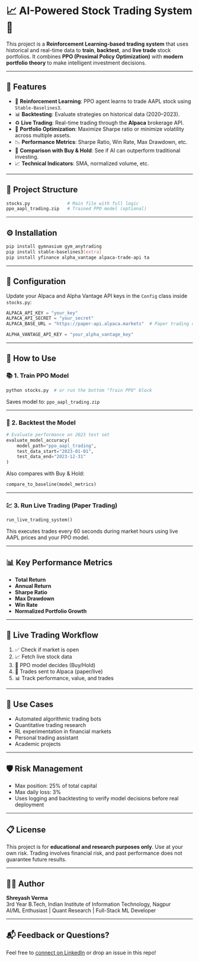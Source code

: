 # 📈 AI-Powered Stock Trading System 🚀

This project is a **Reinforcement Learning-based trading system** that uses historical and real-time data to **train**, **backtest**, and **live trade** stock portfolios. It combines **PPO (Proximal Policy Optimization)** with **modern portfolio theory** to make intelligent investment decisions.

---

## 📆 Features

- 🤖 **Reinforcement Learning**: PPO agent learns to trade AAPL stock using `Stable-Baselines3`.
- 📊 **Backtesting**: Evaluate strategies on historical data (2020–2023).
- ♻️ **Live Trading**: Real-time trading through the **Alpaca** brokerage API.
- 💼 **Portfolio Optimization**: Maximize Sharpe ratio or minimize volatility across multiple assets.
- 📉 **Performance Metrics**: Sharpe Ratio, Win Rate, Max Drawdown, etc.
- 🧠 **Comparison with Buy & Hold**: See if AI can outperform traditional investing.
- 📈 **Technical Indicators**: SMA, normalized volume, etc.

---

## 📁 Project Structure

```bash
stocks.py              # Main file with full logic
ppo_aapl_trading.zip   # Trained PPO model (optional)
```

---

## ⚙️ Installation

```bash
pip install gymnasium gym_anytrading
pip install stable-baselines3[extra]
pip install yfinance alpha_vantage alpaca-trade-api ta
```

---

## 🔧 Configuration

Update your Alpaca and Alpha Vantage API keys in the `Config` class inside `stocks.py`:

```python
ALPACA_API_KEY = "your_key"
ALPACA_API_SECRET = "your_secret"
ALPACA_BASE_URL = "https://paper-api.alpaca.markets"  # Paper trading only

ALPHA_VANTAGE_API_KEY = "your_alpha_vantage_key"
```

---

## 🚀 How to Use

### 📚 1. Train PPO Model

```python
python stocks.py  # or run the bottom "Train PPO" block
```

Saves model to: `ppo_aapl_trading.zip`

---

### 🧪 2. Backtest the Model

```python
# Evaluate performance on 2023 test set
evaluate_model_accuracy(
    model_path="ppo_aapl_trading",
    test_data_start="2023-01-01",
    test_data_end="2023-12-31"
)
```

Also compares with Buy & Hold:
```python
compare_to_baseline(model_metrics)
```

---

### 💹 3. Run Live Trading (Paper Trading)

```python
run_live_trading_system()
```

This executes trades every 60 seconds during market hours using live AAPL prices and your PPO model.

---

## 📊 Key Performance Metrics

- **Total Return**
- **Annual Return**
- **Sharpe Ratio**
- **Max Drawdown**
- **Win Rate**
- **Normalized Portfolio Growth**

---

## 📌 Live Trading Workflow

1. ✅ Check if market is open
2. 📈 Fetch live stock data
3. 🤖 PPO model decides (Buy/Hold)
4. 💸 Trades sent to Alpaca (paper/live)
5. 📊 Track performance, value, and trades

---

## 🧠 Use Cases

- Automated algorithmic trading bots
- Quantitative trading research
- RL experimentation in financial markets
- Personal trading assistant
- Academic projects

---

## 🛡️ Risk Management

- Max position: 25% of total capital
- Max daily loss: 3%
- Uses logging and backtesting to verify model decisions before real deployment

---

## 📋 License

This project is for **educational and research purposes only**. Use at your own risk. Trading involves financial risk, and past performance does not guarantee future results.

---

## 👨‍💼 Author

**Shreyash Verma**  
3rd Year B.Tech, Indian Institute of Information Technology, Nagpur  
AI/ML Enthusiast | Quant Research | Full-Stack ML Developer

---

## 📬 Feedback or Questions?

Feel free to [connect on LinkedIn](https://www.linkedin.com/in/shreyash-verma01) or drop an issue in this repo!

